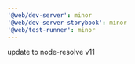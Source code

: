 ```yaml
---
'@web/dev-server': minor
'@web/dev-server-storybook': minor
'@web/test-runner': minor
---
```


update to node-resolve v11
